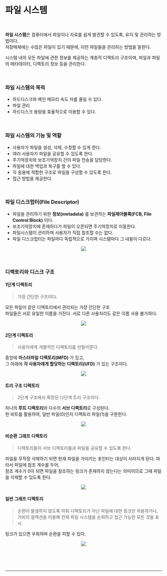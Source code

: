 # 파일 시스템

<br>

**파일 시스템**은 컴퓨터에서 파일이나 자료를 쉽게 발견할 수 있도록, 유지 및 관리하는 방법이다.<br>
저장매체에는 수많은 파일이 있기 때문에, 이런 파일들을 관리하는 방법을 말한다.

시스템 내의 모든 파일에 관한 정보를 제공하는 계층적 디렉토리 구조이며, 파일과 파일의 메타데이터, 디렉토리 정보 등을 관리한다.

<br>

### 파일 시스템의 목적

- 하드디스크와 메인 메모리 속도 차를 줄일 수 있다.
- 파일 관리
- 하드디스크 용량을 효율적으로 이용할 수 있다.

<br>

### 파일 시스템의 기능 및 역할

- 사용자가 파일을 생성, 삭제, 수정할 수 있게 한다.
- 여러 사용자가 파일을 공유할 수 있도록 한다.
- 주기억장치와 보조기억장치 간의 파일 전송을 담당한다.
- 파일에 대한 백업과 복구를 할 수 있다.
- 각 응용에 적합한 구조로 파일을 구성할 수 있도록 한다.
- 접근 방법을 제공한다.

<br>

### 파일 디스크럽터(File Descriptor)

- 파일을 관리하기 위한 **정보(metadata)** 를 보관하는 **파일제어블록(FCB, File Control Block)** 이다.
- 보조기억장치에 존재하다가 파일이 오픈되면 주기억장치로 이동한다.
- 파일시스템이 관리하며 사용자가 직접 참조할 수는 없다.
- 파일 디스크럽터는 파일마다 독립적으로 가지며 시스템마다 그 내용이 다르다.

<p align="center">
<img src="https://user-images.githubusercontent.com/66001046/197515924-56d87817-229a-43fe-b7df-bcdbf54b519d.png">
</p>

<br>

### 디렉토리와 디스크 구조

#### 1단계 디렉토리

> 가장 간단한 구조이다.

모든 파일이 같은 디렉토리에서 관리되는 가장 간단한 구조<br>
파일들은 서로 유일한 이름을 가진다. 서로 다른 사용자라도 같은 이름 사용 불가하다.

<p align="center">
<img src="https://user-images.githubusercontent.com/66001046/197518263-e88b85ac-823e-4df0-911d-3e9899050cad.png">
</p>

#### 2단계 디렉토리

> 사용자에게 개별적인 디렉토리를 만들어준다.

중앙에 **마스터파일 디렉토리(MFD)** 가 있고,<br>
그 아래에 **각 사용자에게 할당하는 디렉토리(UFD)** 가 있는 구조이다.

<p align="center">
<img src="https://user-images.githubusercontent.com/66001046/197518309-2ee65a6d-2b6a-4e33-bb14-ed70c5c4b13d.png">
</p>

#### 트리 구조 디렉토리

> 2단계 구조에서 확장된 다단계 트리 구조이다.

하나의 **루트 디렉토리**와 다수의 **서브 디렉토리**로 구성된다.<br>
한 비트를 활용하여, 일반 파일(0)인지 디렉토리 파일(1)을 구분한다.

<p align="center">
<img src="https://user-images.githubusercontent.com/66001046/197519595-abc18bc2-27f9-4e32-b65e-fdaef7f44899.png">
</p>

#### 비순환 그래프 디렉토리

> 디렉토리들이 서브 디렉토리들과 파일을 공유할 수 있도록 한다.

파일을 무작정 삭제하기 되면 현재 파일을 가리키는 포인터는 대상이 사라지게 된다. 따라서 파일에 참조 계수를 두어,<br>
참조 계수가 0이 되면 파일을 참조하는 링크가 존재하지 않는다는 의미이므로 그때 파일을 삭제할 수 있도록 한다.

<p align="center">
<img src="https://user-images.githubusercontent.com/66001046/197519414-bdc64bdd-f920-4139-a0a1-2f7b4c10308f.png">
</p>

#### 일반 그래프 디렉토리

> 순환이 발생하지 않도록 하위 디렉토리가 아닌 파일에 대한 링크만 허용하거나, 가비지 컬렉션을 이용해 전체 파일 시스템을 순회하고 접근 가능한 모든 것을 표시

링크가 있으면 우회하며 순환을 피할 수 있다.

<p align="center">
<img src="https://user-images.githubusercontent.com/66001046/197519714-ae6c19bb-34c2-4921-bf8b-24180fe4a073.png">
</p>

<br><br><br>

---

<br><br><br>
